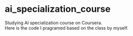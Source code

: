 # ai_specialization_course
Studying AI specialization course on Coursera.   
Here is the code I pragramed based on the class by myself.
